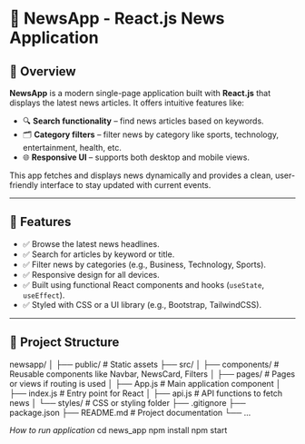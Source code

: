 # 📰 NewsApp - React.js News Application

## 📌 Overview

**NewsApp** is a modern single-page application built with **React.js** that displays the latest news articles. It offers intuitive features like:

- 🔍 **Search functionality** – find news articles based on keywords.
- 🗂️ **Category filters** – filter news by category like sports, technology, entertainment, health, etc.
- 🌐 **Responsive UI** – supports both desktop and mobile views.

This app fetches and displays news dynamically and provides a clean, user-friendly interface to stay updated with current events.

---

## 🚀 Features

- ✅ Browse the latest news headlines.
- ✅ Search for articles by keyword or title.
- ✅ Filter news by categories (e.g., Business, Technology, Sports).
- ✅ Responsive design for all devices.
- ✅ Built using functional React components and hooks (`useState`, `useEffect`).
- ✅ Styled with CSS or a UI library (e.g., Bootstrap, TailwindCSS).

---

## 📁 Project Structure


newsapp/
│
├── public/                # Static assets
├── src/
│   ├── components/        # Reusable components like Navbar, NewsCard, Filters
│   ├── pages/             # Pages or views if routing is used
│   ├── App.js             # Main application component
│   ├── index.js           # Entry point for React
│   ├── api.js             # API functions to fetch news
│   └── styles/            # CSS or styling folder
├── .gitignore
├── package.json
├── README.md              # Project documentation
└── ...

*How to run application*
cd news_app
npm install
npm start
